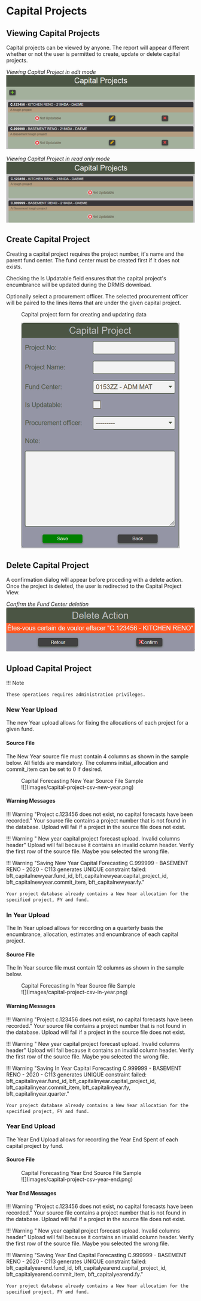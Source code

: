 # Capital Projects

## Viewing Capital Projects

Capital projects can be viewed by anyone.  The report will appear different
whether or not the user is permitted to create, update or delete
capital projects.

*Viewing Capital Project in edit mode*
![](images/capital-project-view.png)

*Viewing Capital Project in read only mode*
![](images/capital-project-view-read-only.png)

## Create Capital Project
Creating a capital project requires the project number, it's name and the parent fund center.  The fund center must be created first if it does not exists.

Checking the Is Updatable field ensures that the capital project's encumbrance will be updated during the DRMIS download.

Optionally select a procurement officer.  The selected procurement officer will be paired to the lines items that are under the given capital project.

<figure markdown>
<figcaption>
Capital project form for creating and updating data
</figcaption>

![](images/capital-project-form.png)
</figure>

## Delete Capital Project

A confirmation dialog will appear before proceding with a delete action.  Once the project is deleted, the user is redirected to the Capital Project View.

*Confirm the Fund Center deletion*
![](images/capital-project-delete.png)

## Upload Capital Project

!!! Note

    These operations requires administration privileges.

### New Year Upload
The new Year upload allows for fixing the allocations of each project for a given fund.

#### Source File

The New Year source file must contain 4 columns as shown in the sample below.  All fields are mandatory.  The columns initial_allocation and commit_item can be set to 0 if desired.

<figure markdown>
<figcaption>
Capital Forecasting New Year Source File Sample
</figcaption>
![](images/capital-project-csv-new-year.png)
</figure>

#### Warning Messages

!!! Warning "Project c.123456 does not exist, no capital forecasts have been recorded."
    Your source file contains a project number that is not found in the database. Upload will fail if a project in the source file does not exist.

!!! Warning " New year capital project forecast upload. Invalid columns header"
    Upload will fail because it contains an invalid column header.  Verify the first row of the source file.  Maybe you selected the wrong file.

!!! Warning "Saving New Year Capital Forecasting C.999999 - BASEMENT RENO - 2020 - C113 generates UNIQUE constraint failed: bft_capitalnewyear.fund_id, bft_capitalnewyear.capital_project_id, bft_capitalnewyear.commit_item, bft_capitalnewyear.fy."

    Your project database already contains a New Year allocation for the specified project, FY and fund.

### In Year Upload

The In Year upload allows for recording on a quarterly basis the encumbrance, allocation, estimates and encumbrance of each capital project.

#### Source File

The In Year source file must contain 12 columns as shown in the sample below.

<figure markdown>
<figcaption>
Capital Forecasting In Year Source file Sample
</figcaption>
![](images/capital-project-csv-in-year.png)
</figure>

#### Warning Messages

!!! Warning "Project c.123456 does not exist, no capital forecasts have been recorded."
    Your source file contains a project number that is not found in the database. Upload will fail if a project in the source file does not exist.

!!! Warning " New year capital project forecast upload. Invalid columns header"
    Upload will fail because it contains an invalid column header.  Verify the first row of the source file.  Maybe you selected the wrong file.

!!! Warning "Saving In Year Capital Forecasting C.999999 - BASEMENT RENO - 2020 - C113 generates UNIQUE constraint failed: bft_capitalinyear.fund_id, bft_capitalinyear.capital_project_id, bft_capitalinyear.commit_item, bft_capitalinyear.fy, bft_capitalinyear.quarter."

    Your project database already contains a New Year allocation for the specified project, FY and fund.

### Year End Upload
The Year End Upload allows for recording the Year End Spent of each capital project by fund.

#### Source File

<figure markdown>
<figcaption>
Capital Forecasting Year End Source File Sample
</figcaption>
![](images/capital-project-csv-year-end.png)
</figure>

#### Year End Messages

!!! Warning "Project c.123456 does not exist, no capital forecasts have been recorded."
    Your source file contains a project number that is not found in the database. Upload will fail if a project in the source file does not exist.

!!! Warning " New year capital project forecast upload. Invalid columns header"
    Upload will fail because it contains an invalid column header.  Verify the first row of the source file.  Maybe you selected the wrong file.

!!! Warning "Saving Year End Capital Forecasting C.999999 - BASEMENT RENO - 2020 - C113 generates UNIQUE constraint failed: bft_capitalyearend.fund_id, bft_capitalyearend.capital_project_id, bft_capitalyearend.commit_item, bft_capitalyearend.fy."

    Your project database already contains a New Year allocation for the specified project, FY and fund.
